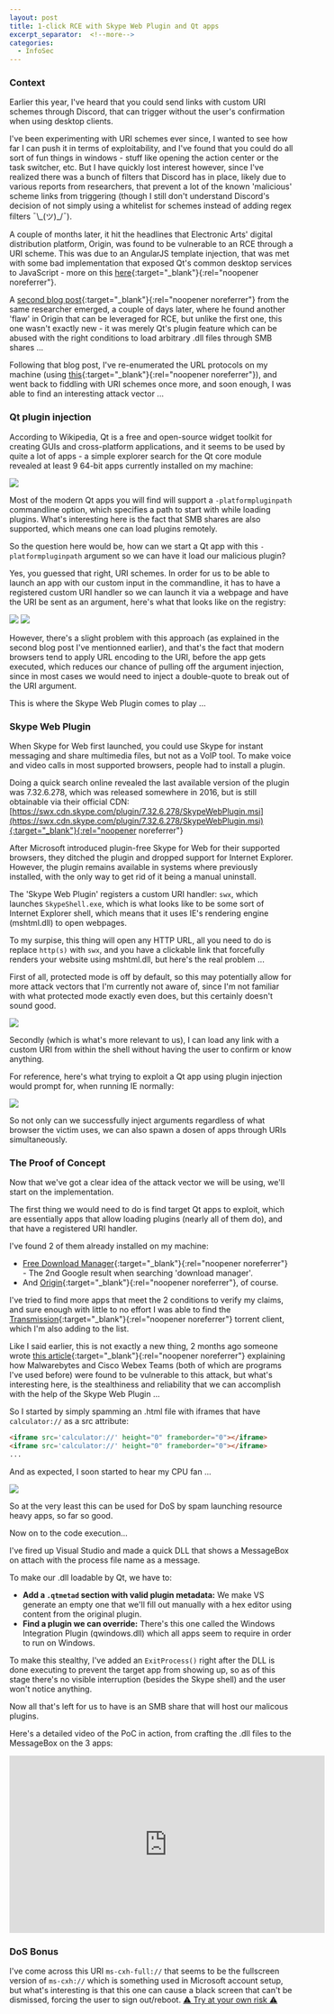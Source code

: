 ```yaml
---
layout: post
title: 1-click RCE with Skype Web Plugin and Qt apps
excerpt_separator:  <!--more-->
categories:
  - InfoSec
---
```


### Context


Earlier this year, I've heard that you could send links with custom URI schemes through Discord, that can trigger without the user's confirmation when using desktop clients.

I've been experimenting with URI schemes ever since, I wanted to see how far I can push it in terms of exploitability, and I've found that you could do all sort of fun things in windows - stuff like opening the action center or the task switcher, etc. But I have quickly lost interest however, since I've realized there was a bunch of filters that Discord has in place, likely due to various reports from researchers, that prevent a lot of the known 'malicious' scheme links from triggering (though I still don't understand Discord's decision of not simply using a whitelist for schemes instead of adding regex filters ¯&#92;&#95;(ツ)&#95;/¯).

A couple of months later, it hit the headlines that Electronic Arts' digital distribution platform, Origin, was found to be vulnerable to an RCE through a URI scheme. This was due to an AngularJS template injection, that was met with some bad implementation that exposed Qt's common desktop services to JavaScript - more on this [here](https://zeropwn.github.io/2019-05-13-xss-to-rce/){:target="_blank"}{:rel="noopener noreferrer"}.

A [second blog post](https://zeropwn.github.io/2019-05-22-fun-with-uri-handlers/){:target="_blank"}{:rel="noopener noreferrer"} from the same researcher emerged, a couple of days later, where he found another 'flaw' in Origin that can be leveraged for RCE, but unlike the first one, this one wasn't exactly new - it was merely Qt's plugin feature which can be abused with the right conditions to load arbitrary .dll files through SMB shares ...

Following that blog post, I've re-enumerated the URL protocols on my machine (using [this](https://github.com/ChiChou/LookForSchemes){:target="_blank"}{:rel="noopener noreferrer"}), and went back to fiddling with URI schemes once more, and soon enough, I was able to find an interesting attack vector ...


### Qt plugin injection


According to Wikipedia, Qt is a free and open-source widget toolkit for creating GUIs and cross-platform applications, and it seems to be used by quite a lot of apps - a simple explorer search for the Qt core module revealed at least 9 64-bit apps currently installed on my machine:

![](/assets/media/qtcoredll-explorer-search.png)

Most of the modern Qt apps you will find will support a `-platformpluginpath` commandline option, which specifies a path to start with while loading plugins. What's interesting here is the fact that SMB shares are also supported, which means one can load plugins remotely.

So the question here would be, how can we start a Qt app with this `-platformpluginpath` argument so we can have it load our malicious plugin?

Yes, you guessed that right, URI schemes. In order for us to be able to launch an app with our custom input in the commandline, it has to have a registered custom URI handler so we can launch it via a webpage and have the URI be sent as an argument, here's what that looks like on the registry:

![](/assets/media/fdm-regedit.png)
![](/assets/media/fdm-regedit2.png)

However, there's a slight problem with this approach (as explained in the second blog post I've mentionned earlier), and that's the fact that modern browsers tend to apply URL encoding to the URI, before the app gets executed, which reduces our chance of pulling off the argument injection, since in most cases we would need to inject a double-quote to break out of the URI argument.

This is where the Skype Web Plugin comes to play ...


### Skype Web Plugin


When Skype for Web first launched, you could use Skype for instant messaging and share multimedia files, but not as a VoIP tool. To make voice and video calls in most supported browsers, people had to install a plugin.

Doing a quick search online revealed the last available version of the plugin was 7.32.6.278, which was released somewhere in 2016, but is still obtainable via their official CDN: [https://swx.cdn.skype.com/plugin/7.32.6.278/SkypeWebPlugin.msi](https://swx.cdn.skype.com/plugin/7.32.6.278/SkypeWebPlugin.msi){:target="_blank"}{:rel="noopener noreferrer"}

After Microsoft introduced plugin-free Skype for Web for their supported browsers, they ditched the plugin and dropped support for Internet Explorer. However, the plugin remains available in systems where previously installed, with the only way to get rid of it being a manual uninstall.

The 'Skype Web Plugin' registers a custom URI handler: `swx`, which launches `SkypeShell.exe`, which is what looks like to be some sort of Internet Explorer shell, which means that it uses IE's rendering engine (mshtml.dll) to open webpages.

To my surpise, this thing will open any HTTP URL, all you need to do is replace `http(s)` with `swx`, and you have a clickable link that forcefully renders your website using mshtml.dll, but here's the real problem ...

First of all, protected mode is off by default, so this may potentially allow for more attack vectors that I'm currently not aware of, since I'm not familiar with what protected mode exactly even does, but this certainly doesn't sound good.

![](/assets/media/skypeshell-no-protected-mode.png)

Secondly (which is what's more relevant to us), I can load any link with a custom URI from within the shell without having the user to confirm or know anything.

For reference, here's what trying to exploit a Qt app using plugin injection would prompt for, when running IE normally:

![](/assets/media/ie-scheme-prompt.png)

So not only can we successfully inject arguments regardless of what browser the victim uses, we can also spawn a dosen of apps through URIs simultaneously.


### The Proof of Concept


Now that we've got a clear idea of the attack vector we will be using, we'll start on the implementation.

The first thing we would need to do is find target Qt apps to exploit, which are essentially apps that allow loading plugins (nearly all of them do), and that have a registered URI handler.

I've found 2 of them already installed on my machine:

- [Free Download Manager](//freedownloadmanager.org){:target="_blank"}{:rel="noopener noreferrer"} - The 2nd Google result when searching 'download manager'.
- And [Origin](//origin.com){:target="_blank"}{:rel="noopener noreferrer"}, of course.

I've tried to find more apps that meet the 2 conditions to verify my claims, and sure enough with little to no effort I was able to find the [Transmission](https://github.com/transmission/transmission){:target="_blank"}{:rel="noopener noreferrer"} torrent client, which I'm also adding to the list.

Like I said earlier, this is not exactly a new thing, 2 months ago someone wrote [this article](https://www.zerodayinitiative.com/blog/2019/4/3/loading-up-a-pair-of-qt-bugs-detailing-cve-2019-1636-and-cve-2019-6739){:target="_blank"}{:rel="noopener noreferrer"} explaining how Malwarebytes and Cisco Webex Teams (both of which are programs I've used before) were found to be vulnerable to this attack, but what's interesting here, is the stealthiness and reliability that we can accomplish with the help of the Skype Web Plugin ...

So I started by simply spamming an .html file with iframes that have `calculator://` as a src attribute:

```html
<iframe src='calculator://' height="0" frameborder="0"></iframe>
<iframe src='calculator://' height="0" frameborder="0"></iframe>
...
```

And as expected, I soon started to hear my CPU fan ...

![](/assets/media/calcspam.gif)

So at the very least this can be used for DoS by spam launching resource heavy apps, so far so good.

Now on to the code execution...

I've fired up Visual Studio and made a quick DLL that shows a MessageBox on attach with the process file name as a message.

To make our .dll loadable by Qt, we have to:
- **Add a `.qtmetad` section with valid plugin metadata:**
We make VS generate an empty one that we'll fill out manually with a hex editor using content from the original plugin.
- **Find a plugin we can override:**
There's this one called the Windows Integration Plugin (qwindows.dll) which all apps seem to require in order to run on Windows.

To make this stealthy, I've added an `ExitProcess()` right after the DLL is done executing to prevent the target app from showing up, so as of this stage there's no visible interruption (besides the Skype shell) and the user won't notice anything.

Now all that's left for us to have is an SMB share that will host our malicous plugins.

Here's a detailed video of the PoC in action, from crafting the .dll files to the MessageBox on the 3 apps:

<iframe width="560" height="315" src="https://www.youtube.com/embed/xVZU-2Y0Pzc" frameborder="0" allow="accelerometer; autoplay; encrypted-media; gyroscope; picture-in-picture" allowfullscreen></iframe>


### DoS Bonus


I've come across this URI `ms-cxh-full://` that seems to be the fullscreen version of `ms-cxh://` which is something used in Microsoft account setup, but what's interesting is that this one can cause a black screen that can't be dismissed, forcing the user to sign out/reboot.
[⚠️ Try at your own risk ⚠️](ms-cxh-full://)

